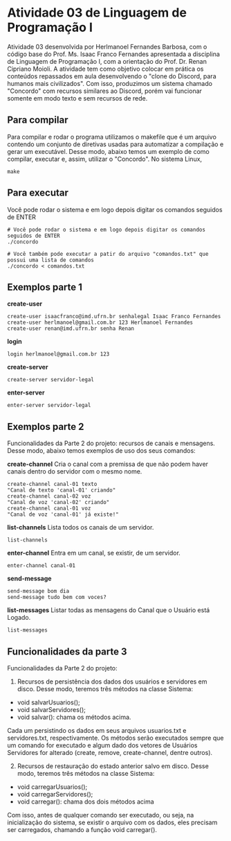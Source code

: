 # Atividade 03 de Linguagem de Programação I
Atividade 03 desenvolvida por Herlmanoel Fernandes Barbosa, com o código base do Prof. Ms. Isaac Franco Fernandes apresentada a disciplina de Linguagem de Programação I, com a orientação do Prof. Dr. Renan Cipriano Moioli. A atividade tem como objetivo colocar em prática os conteúdos repassados em aula desenvolvendo o "clone do Discord, para humanos mais civilizados". Com isso, produzimos um sistema chamado "Concordo" com recursos similares ao Discord, porém vai funcionar somente em modo texto e sem recursos de rede.

## Para compilar
Para compilar e rodar o programa utilizamos o makefile que é um arquivo contendo um conjunto de diretivas usadas para automatizar a compilação e gerar um executável. Desse modo, abaixo temos um exemplo de como compilar, executar e, assim, utilizar o "Concordo". No sistema Linux,

  

```console
make
```

  
## Para executar

Você pode rodar o sistema e em logo depois digitar os comandos seguidos de ENTER

```console
# Você pode rodar o sistema e em logo depois digitar os comandos seguidos de ENTER
./concordo

# Você também pode executar a patir do arquivo "comandos.txt" que possui uma lista de comandos
./concordo < comandos.txt
```

## Exemplos parte 1
**create-user**
```console
create-user isaacfranco@imd.ufrn.br senhalegal Isaac Franco Fernandes
create-user herlmanoel@gmail.com.br 123 Herlmanoel Fernandes
create-user renan@imd.ufrn.br senha Renan
```

**login**
```console
login herlmanoel@gmail.com.br 123
```

**create-server**
```console
create-server servidor-legal
```

**enter-server**
```console
enter-server servidor-legal
```

## Exemplos parte 2
Funcionalidades da Parte 2 do projeto: recursos de
canais e mensagens. Desse modo, abaixo temos exemplos de uso dos seus comandos:

**create-channel**
Cria o canal com a premissa de que não podem haver canais dentro do servidor com o mesmo nome.
```console
create-channel canal-01 texto
"Canal de texto 'canal-01' criando"
create-channel canal-02 voz
"Canal de voz 'canal-02' criando"
create-channel canal-01 voz
"Canal de voz 'canal-01' já existe!"
```

**list-channels**
Lista todos os canais de um servidor.
```console
list-channels
```

**enter-channel**
Entra em um canal, se existir, de um servidor.
```console
enter-channel canal-01
```

**send-message**
```console
send-message bom dia
send-message tudo bem com voces?
```

**list-messages**
Listar todas as mensagens do Canal que o Usuário está Logado.
```console
list-messages
```

## Funcionalidades da  parte 3
Funcionalidades da Parte 2 do projeto: 
1. Recursos de persistência dos dados dos usuários e servidores em disco.
Desse modo, teremos três métodos na classe Sistema:
- void salvarUsuarios();
- void salvarServidores();
- void salvar(): chama os métodos acima.

Cada um persistindo os dados em seus arquivos usuarios.txt e servidores.txt, respectivamente.
Os métodos serão executados sempre que um comando for executado e algum dado dos vetores de Usuários Servidores for alterado (create, remove, create-channel, dentre outros).

2. Recursos de restauração do estado anterior  salvo em disco.
Desse modo, teremos três métodos na classe Sistema:
- void carregarUsuarios();
- void carregarServidores();
- void carregar(): chama dos dois métodos acima

Com isso, antes de qualquer comando ser executado, ou seja, na inicialização
do sistema, se existir o arquivo com os dados, eles precisam ser carregados, chamando a função void carregar().
